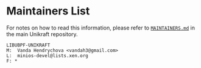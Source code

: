 # Maintainers List

For notes on how to read this information, please refer to [`MAINTAINERS.md`](https://github.com/unikraft/unikraft/tree/staging/MAINTAINERS.md) in
the main Unikraft repository.

	LIBUBPF-UNIKRAFT
	M:	Vanda Hendrychova <vandah3@gmail.com>
	L:	minios-devel@lists.xen.org
	F: *
